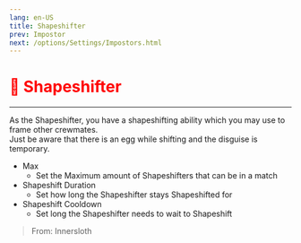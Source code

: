 ```yaml
---
lang: en-US
title: Shapeshifter
prev: Impostor
next: /options/Settings/Impostors.html
---
```


# <font color="red">🔷 <b>Shapeshifter</b></font> <Badge text="Vanilla" type="tip" vertical="middle"/>
---

As the Shapeshifter, you have a shapeshifting ability which you may use to frame other crewmates.<br>
Just be aware that there is an egg while shifting and the disguise is temporary.
* Max
  * Set the Maximum amount of Shapeshifters that can be in a match
* Shapeshift Duration
  * Set how long the Shapeshifter stays Shapeshifted for
* Shapeshift Cooldown
  * Set long the Shapeshifter needs to wait to Shapeshift

> From: Innersloth